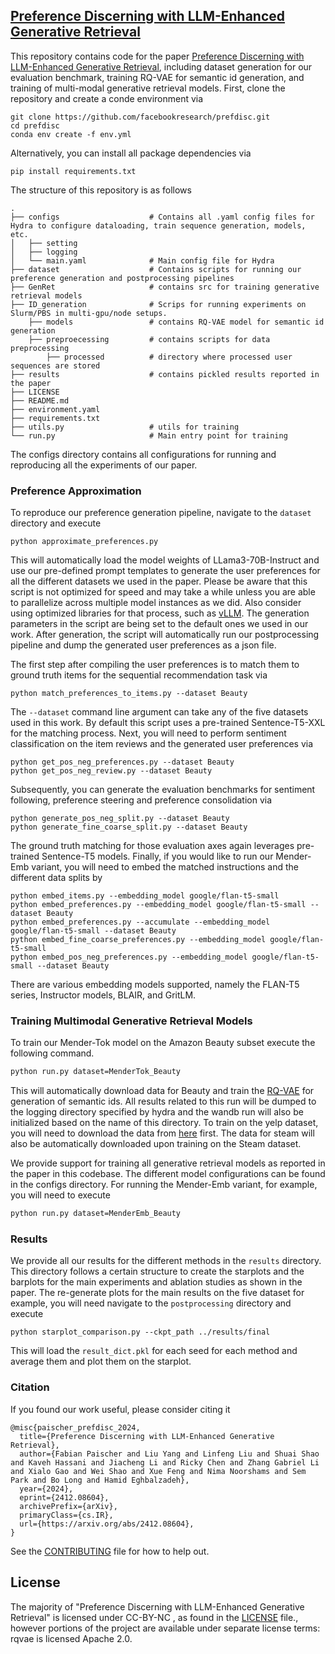 ## [Preference Discerning with LLM-Enhanced Generative Retrieval](https://arxiv.org/abs/2412.08604)

This repository contains code for the paper [Preference Discerning with LLM-Enhanced Generative Retrieval](https://arxiv.org/abs/2412.08604), including dataset generation for our evaluation benchmark, training RQ-VAE for semantic id generation, and training of multi-modal generative retrieval models.
First, clone the repository and create a conde environment via

    git clone https://github.com/facebookresearch/prefdisc.git
    cd prefdisc
    conda env create -f env.yml

Alternatively, you can install all package dependencies via

    pip install requirements.txt

The structure of this repository is as follows

    .
    ├── configs                    # Contains all .yaml config files for Hydra to configure dataloading, train sequence generation, models, etc.
    │   ├── setting
    │   ├── logging
    │   └── main.yaml              # Main config file for Hydra
    ├── dataset                    # Contains scripts for running our preference generation and postprocessing pipelines
    ├── GenRet                     # contains src for training generative retrieval models
    ├── ID_generation              # Scrips for running experiments on Slurm/PBS in multi-gpu/node setups.
        ├── models                 # contains RQ-VAE model for semantic id generation
        ├── preproecessing         # contains scripts for data preprocessing
            ├── processed          # directory where processed user sequences are stored
    ├── results                    # contains pickled results reported in the paper
    ├── LICENSE
    ├── README.md
    ├── environment.yaml
    ├── requirements.txt
    ├── utils.py                   # utils for training
    └── run.py                     # Main entry point for training


The configs directory contains all configurations for running and reproducing all the experiments of our paper.

### Preference Approximation

To reproduce our preference generation pipeline, navigate to the ```dataset``` directory and execute

    python approximate_preferences.py

This will automatically load the model weights of LLama3-70B-Instruct and use our pre-defined prompt templates to generate the user preferences for all the different datasets we used in the paper.
Please be aware that this script is not optimized for speed and may take a while unless you are able to parallelize across multiple model instances as we did.
Also consider using optimized libraries for that process, such as [vLLM](https://github.com/vllm-project/vllm).
The generation parameters in the script are being set to the default ones we used in our work.
After generation, the script will automatically run our postprocessing pipeline and dump the generated user preferences as a json file.

The first step after compiling the user preferences is to match them to ground truth items for the sequential recommendation task via

    python match_preferences_to_items.py --dataset Beauty

The ```--dataset``` command line argument can take any of the five datasets used in this work.
By default this script uses a pre-trained Sentence-T5-XXL for the matching process.
Next, you will need to perform sentiment classification on the item reviews and the generated user preferences via

    python get_pos_neg_preferences.py --dataset Beauty
    python get_pos_neg_review.py --dataset Beauty

Subsequently, you can generate the evaluation benchmarks for sentiment following, preference steering and preference consolidation via

    python generate_pos_neg_split.py --dataset Beauty
    python generate_fine_coarse_split.py --dataset Beauty

The ground truth matching for those evaluation axes again leverages pre-trained Sentence-T5 models.
Finally, if you would like to run our Mender-Emb variant, you will need to embed the matched instructions and the different data splits by

    python embed_items.py --embedding_model google/flan-t5-small
    python embed_preferences.py --embedding_model google/flan-t5-small --dataset Beauty
    python embed_preferences.py --accumulate --embedding_model google/flan-t5-small --dataset Beauty
    python embed_fine_coarse_preferences.py --embedding_model google/flan-t5-small
    python embed_pos_neg_preferences.py --embedding_model google/flan-t5-small --dataset Beauty

There are various embedding models supported, namely the FLAN-T5 series, Instructor models, BLAIR, and GritLM.

### Training Multimodal Generative Retrieval Models

To train our Mender-Tok model on the Amazon Beauty subset execute the following command.

``` bash
python run.py dataset=MenderTok_Beauty
```

This will automatically download data for Beauty and train the [RQ-VAE](https://arxiv.org/abs/2203.01941) for generation of semantic ids.
All results related to this run will be dumped to the logging directory specified by hydra and the wandb run will also be initialized based on the name of this directory.
To train on the yelp dataset, you will need to download the data from [here](https://www.yelp.com/dataset/download) first.
The data for steam will also be automatically downloaded upon training on the Steam dataset.

We provide support for training all generative retrieval models as reported in the paper in this codebase.
The different model configurations can be found in the configs directory.
For running the Mender-Emb variant, for example, you will need to execute

``` bash
python run.py dataset=MenderEmb_Beauty
```

### Results

We provide all our results for the different methods in the ```results``` directory.
This directory follows a certain structure to create the starplots and the barplots for the main experiments and ablation studies as shown in the paper.
The re-generate plots for the main results on the five dataset for example, you will need navigate to the ```postprocessing``` directory and execute

    python starplot_comparison.py --ckpt_path ../results/final

This will load the ```result_dict.pkl``` for each seed for each method and average them and plot them on the starplot.

### Citation

If you found our work useful, please consider citing it

    @misc{paischer_prefdisc_2024,
      title={Preference Discerning with LLM-Enhanced Generative Retrieval},
      author={Fabian Paischer and Liu Yang and Linfeng Liu and Shuai Shao and Kaveh Hassani and Jiacheng Li and Ricky Chen and Zhang Gabriel Li and Xialo Gao and Wei Shao and Xue Feng and Nima Noorshams and Sem Park and Bo Long and Hamid Eghbalzadeh},
      year={2024},
      eprint={2412.08604},
      archivePrefix={arXiv},
      primaryClass={cs.IR},
      url={https://arxiv.org/abs/2412.08604},
    }

See the [CONTRIBUTING](CONTRIBUTING.md) file for how to help out.

## License

The majority of "Preference Discerning with LLM-Enhanced Generative Retrieval" is licensed under CC-BY-NC , as found in the [LICENSE](LICENSE) file., however portions of the project are available under separate license terms: rqvae is licensed Apache 2.0.
